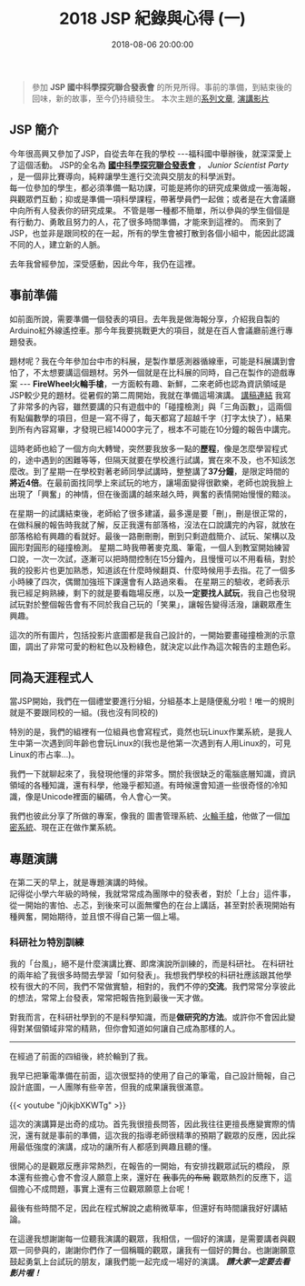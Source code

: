 ﻿---
title: 2018 JSP 紀錄與心得 (一) 
date: 2018-08-06 20:00:00
updated: 2018-08-23 
categories: 
- 活動紀錄
tags: 
- JSP 
---
> 參加 **JSP 國中科學探究聯合發表會** 的所見所得。事前的準備，到結束後的回味，新的故事，至今仍持續發生。
> 本次主題的[系列文章](/2018/08/01/FireWheel0/), [演講影片](https://www.youtube.com/embed/j0jkjbXKWTg)
>

## JSP 簡介
今年很高興又參加了JSP，自從去年在我的學校 ---福科國中舉辦後，就深深愛上了這個活動。
JSP的全名為 [**國中科學探究聯合發表會**](https://sites.google.com/site/juniorscientistparty/guan-yu-wo-men/home) ， *Junior Scientist Party* ，是一個非比賽導向，純粹讓學生進行交流與交朋友的科學派對。  
每一位參加的學生，都必須準備一點功課，可能是將你的研究成果做成一張海報，與觀眾們互動；抑或是準備一項科學課程，帶著學員們一起做；或者是在大會議廳中向所有人發表你的研究成果。
不管是哪一種都不簡單，所以參與的學生個個是有行動力、勇敢且努力的人，花了很多時間準備，才能來到這裡的。
而來到了JSP，也並非是跟同校的在一起，所有的學生會被打散到各個小組中，能因此認識不同的人，建立新的人脈。

去年我曾經參加，深受感動，因此今年，我仍在這裡。

## 事前準備
如前面所說，需要準備一個發表的項目。去年我是做海報分享，介紹我自製的Arduino紅外線遙控車。那今年我要挑戰更大的項目，就是在百人會議廳前進行專題發表。

題材呢？我在今年參加台中市的科展，是製作單感測器循線車，可能是科展講到會怕了，不太想要講這個題材。另外一個就是在比科展的同時，自己在製作的遊戲專案 --- **FireWheel火輪手槍**，一方面較有趣、新鮮，二來老師也認為資訊領域是JSP較少見的題材。從暑假的第二周開始，我就在準備這場演講。
[講稿連結](/2018/08/01/FireWheel0/)
我寫了非常多的內容，雖然要講的只有遊戲中的「碰撞檢測」與「三角函數」，這兩個有點偏數學的項目，但是一寫不得了，每天都寫了超越千字（打字太快了），結果到所有內容寫畢，才發現已經14000字元了，根本不可能在10分鐘的報告中講完。

這時老師也給了一個方向大轉彎，突然要我放多一點的**歷程**，像是怎麼學習程式的，途中遇到的困難等等，但隔天就要在學校進行試講，實在來不及，也不知該怎麼改。到了星期一在學校對著老師同學試講時，整整講了**37分鐘**，是限定時間的**將近4倍**。在最前面找同學上來試玩的地方，讓場面變得很歡樂，老師也說我臉上出現了「興奮」的神情，但在後面講的越來越久時，興奮的表情開始慢慢的黯淡。

在星期一的試講結束後，老師給了很多建議，最多還是要「刪」，刪是很正常的，在做科展的報告時我就了解，反正我還有部落格，沒法在口說講完的內容，就放在部落格給有興趣的看就好。最後一路刪刪刪，刪到只剩遊戲簡介、試玩、架構以及圓形對圓形的碰撞檢測。
星期二時我帶著麥克風、筆電，一個人到教室開始練習口說，一次一次試，逐漸可以把時間控制在15分鐘內，且慢慢可以不用看稿，對於我的投影片也更加熟悉，知道該在什麼時候翻頁、什麼時候用手去指。花了一個多小時練了四次，偶爾加強班下課還會有人路過來看。
在星期三的驗收，老師表示我已經足夠熟練，剩下的就是要看臨場反應，以及**一定要找人試玩**，我自己也發現試玩對於整個報告會有不同於我自己玩的「笑果」，讓報告變得活潑，讓觀眾產生興趣。

這次的所有圖片，包括投影片底圖都是我自己設計的，一開始要畫碰撞檢測的示意圖，調出了非常可愛的粉紅色以及粉綠色，就決定以此作為這次報告的主題色彩。

## 同為天涯程式人
當JSP開始，我們在一個禮堂要進行分組，分組基本上是隨便亂分啦！唯一的規則就是不要跟同校的一組。(我也沒有同校的)

特別的是，我們的組裡有一位組員也會寫程式，竟然也玩Linux作業系統，是我人生中第一次遇到同年齡也會玩Linux的(我也是他第一次遇到有人用Linux的，可見Linux的市占率...)。

我們一下就聊起來了，我發現他懂的非常多。關於我很缺乏的電腦底層知識，資訊領域的各種知識，還有科學，他幾乎都知道。有時候還會知道一些很奇怪的冷知識，像是Unicode裡面的編碼，令人會心一笑。

我們也彼此分享了所做的專案，像我的 圖書管理系統、[火輪手槍](https://github.com/lancatlin/FireWheel)，他做了一個[加密系統](https://github.com/TNPLR/OHCS)、現在正在做作業系統。

## 專題演講
在第二天的早上，就是專題演講的時候。  
記得從小學六年級的時候，我就常常成為團隊中的發表者，對於「上台」這件事，從一開始的害怕、忐忑，到後來可以面無懼色的在台上講話，甚至對於表現開始有種興奮，開始期待，並且恨不得自己第一個上場。  

### 科研社ㄉ特別訓練
我的「台風」，絕不是什麼演講比賽、即席演說所訓練的，而是科研社。
在科研社的兩年給了我很多時間去學習「如何發表」。我想我們學校的科研社應該跟其他學校有很大的不同，我們不常做實驗，相對的，我們不停的**交流**。我們常常分享彼此的想法，常常上台發表，常常把報告拖到最後一天才做。

對我而言，在科研社學到的不是科學知識，而是**做研究的方法**。或許你不會因此變得對某個領域非常的精熟，但你會知道如何讓自己成為那樣的人。

---

在經過了前面的四組後，終於輪到了我。

我早已把筆電準備在前面，這次很堅持的使用了自己的筆電，自己設計簡報，自己設計底圖，一人團隊有些辛苦，但我的成果讓我很滿意。

{{< youtube "j0jkjbXKWTg" >}}

這次的演講算是出奇的成功。首先我很擅長問答，因此我往往更擅長應變實際的情況，還有就是事前的準備，這次我的指導老師很精準的預期了觀眾的反應，因此採用最低強度的演講，成功的讓所有人都感到興趣且聽的懂。

很開心的是觀眾反應非常熱烈，在報告的一開始，有安排找觀眾試玩的橋段，
原本還有些擔心會不會沒人願意上來，還好在 ~~我事先的布局~~ 觀眾熱烈的反應下，這個擔心不成問題，事實上還有三位觀眾願意上台呢！

最後有些時間不足，因此在程式解說之處稍微草率，但還好有時間讓我好好講結論。

在這邊我想謝謝每一位聽我演講的觀眾，我相信，一個好的演講，是需要講者與觀眾一同參與的，謝謝你們作了一個稱職的觀眾，讓我有一個好的舞台。也謝謝願意鼓起勇氣上台試玩的朋友，讓我們能一起完成一場好的演講。
***請大家一定要去看影片喔！*** 

